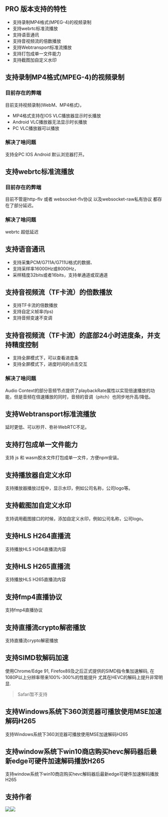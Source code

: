 ## PRO 版本支持的特性

- 支持录制MP4格式(MPEG-4)的视频录制
- 支持webrtc标准流播放
- 支持语音通讯
- 支持音视频流的倍数播放
- 支持Webtransport标准流播放
- 支持打包成单一文件能力
- 支持截图加自定义水印

## 支持录制MP4格式(MPEG-4)的视频录制

### 目前存在的弊端
目前支持视频录制(WebM、MP4格式)，

- MP4格式支持在IOS VLC播放器显示时长播放
- Android VLC播放器无法显示时长播放
- PC VLC播放器可以播放


### 解决了啥问题

支持全PC IOS Android 默认浏览器打开。



## 支持webrtc标准流播放

### 目前存在的弊端
目前不管是http-flv 或者 websocket-flv协议 以及websocket-raw私有协议 都存在了部分延迟。

### 解决了啥问题

webrtc 超低延迟

## 支持语音通讯

- 支持采集PCM/G711A/G711U格式的数据、
- 支持采样率16000Hz或8000Hz，
- 采样精度32bits或者16bits，支持单通道或双通道


## 支持音视频流（TF卡流）的倍数播放

- 支持TF卡流的倍数播放
- 支持自定义帧率(fps)
- 支持音频变速不变调

## 支持音视频流（TF卡流）的底部24小时进度条，并支持精度控制

- 支持全屏模式下，可以查看进度条
- 支持全屏模式下，进度时间的点击交互

### 解决了啥问题

Audio Context的部分音频节点提供了playbackRate属性以实现倍速播放的功能，但是音频在倍速播放的同时，音频的音调（pitch）也同步地升高/降低。


## 支持Webtransport标准流播放

延时更低、可以秒开、弥补WebRTC不足。


## 支持打包成单一文件能力

支持 js 和 wasm胶水文件打包成单一文件，方便npm安装。


## 支持播放器自定义水印

支持播放器播放过程中，显示水印，例如公司名称，公司logo等。


## 支持截图加自定义水印

支持调用截图接口的时候，添加自定义水印，例如公司名称，公司logo。


## 支持HLS H264直播流

支持播放HLS H264直播流内容

## 支持HLS H265直播流

支持播放HLS H265直播流内容


## 支持fmp4直播协议

支持fmp4直播协议

## 支持直播流crypto解密播放

支持直播流crypto解密播放

## 支持SIMD软解码加速

使用Chrome/Edge 91, Firefox89及之后正式提供的SIMD指令集加速解码, 在1080P以上分辨率带来100%-300%的性能提升 尤其在HEVC的解码上提升非常明显.

> Safari暂不支持

## 支持Windows系统下360浏览器可播放使用MSE加速解码H265

支持Windows系统下360浏览器可播放使用MSE加速解码H265

## 支持window系统下win10商店购买hevc解码器后最新edge可硬件加速解码播放H265

支持window系统下win10商店购买hevc解码器后最新edge可硬件加速解码播放H265

## 支持作者

<img src="/public/wx.jpg"><img src="/public/alipay.jpg">

